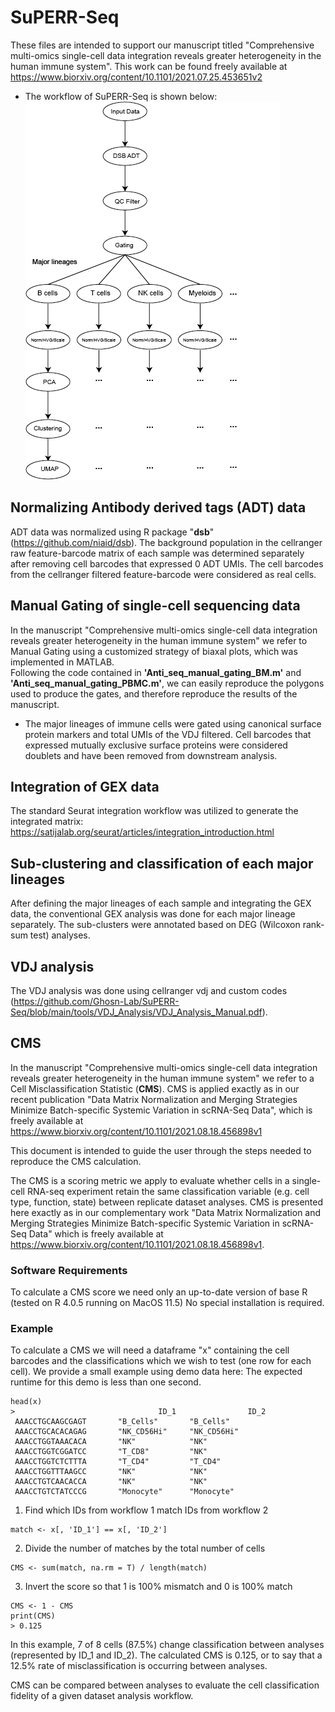 # SuPERR-Seq
These files are intended to support our manuscript titled "Comprehensive multi-omics single-cell data integration reveals greater heterogeneity in the human immune system".
This work can be found freely available at https://www.biorxiv.org/content/10.1101/2021.07.25.453651v2

- The workflow of SuPERR-Seq is shown below:  
  ![Figure](workflow_github.png)

## Normalizing Antibody derived tags (ADT) data
ADT data was normalized using R package "**dsb**" (https://github.com/niaid/dsb). The background population in the cellranger raw feature-barcode matrix of each sample was determined separately after removing cell barcodes that expressed 0 ADT UMIs. The cell barcodes from the cellranger filtered feature-barcode were considered as real cells.
## Manual Gating of single-cell sequencing data
In the manuscript "Comprehensive multi-omics single-cell data integration reveals greater heterogeneity in the human immune system" we refer to Manual Gating using a customized strategy of biaxal plots, which was implemented in MATLAB.  
Following the code contained in **'Anti_seq_manual_gating_BM.m'** and **'Anti_seq_manual_gating_PBMC.m'**, we can easily reproduce the polygons used to produce the gates, and therefore reproduce the results of the manuscript.
- The major lineages of immune cells were gated using canonical surface protein markers and total UMIs of the VDJ filtered. Cell barcodes that expressed mutually exclusive surface proteins were considered doublets and have been removed from downstream analysis. 
## Integration of GEX data
The standard Seurat integration workflow was utilized to generate the integrated matrix: https://satijalab.org/seurat/articles/integration_introduction.html
## Sub-clustering and classification of each major lineages
After defining the major lineages of each sample and integrating the GEX data, the conventional GEX analysis was done for each major lineage separately. The sub-clusters were annotated based on DEG (Wilcoxon rank-sum test) analyses.
## VDJ analysis
The VDJ analysis was done using cellranger vdj and custom codes (https://github.com/Ghosn-Lab/SuPERR-Seq/blob/main/tools/VDJ_Analysis/VDJ_Analysis_Manual.pdf).

## CMS

In the manuscript "Comprehensive multi-omics single-cell data integration reveals greater heterogeneity in the human immune system" we refer to a Cell Misclassification Statistic (**CMS**).
CMS is applied exactly as in our recent publication "Data Matrix Normalization and Merging Strategies Minimize Batch-specific Systemic Variation in scRNA-Seq Data", which is freely available at https://www.biorxiv.org/content/10.1101/2021.08.18.456898v1

This document is intended to guide the user through the steps needed to reproduce the CMS calculation.


The CMS is a scoring metric we apply to evaluate whether cells in a single-cell RNA-seq experiment retain the same classification variable (e.g. cell type, function, state) between replicate dataset analyses.
CMS is presented here exactly as in our complementary work "Data Matrix Normalization and Merging Strategies Minimize Batch-specific Systemic Variation in scRNA-Seq Data" which is freely available at https://www.biorxiv.org/content/10.1101/2021.08.18.456898v1.

### Software Requirements

To calculate a CMS score we need only an up-to-date version of base R (tested on R 4.0.5 running on MacOS 11.5)
No special installation is required.

### Example

To calculate a CMS we will need a dataframe "x" containing the cell barcodes and the classifications which we wish to test (one row for each cell).
We provide a small example using demo data here:
The expected runtime for this demo is less than one second.




```
head(x)
>                     	         ID_1       		 ID_2    
 AAACCTGCAAGCGAGT		"B_Cells"	  	"B_Cells"  
 AAACCTGCACACAGAG		"NK_CD56Hi"		"NK_CD56Hi"
 AAACCTGGTAAACACA		"NK"       		"NK"       
 AAACCTGGTCGGATCC		"T_CD8"    		"NK"    
 AAACCTGGTCTCTTTA		"T_CD4"    		"T_CD4"    
 AAACCTGGTTTAAGCC		"NK"       		"NK"
 AAACCTGTCAACACCA		"NK"       		"NK"                
 AAACCTGTCTATCCCG		"Monocyte" 		"Monocyte"
```
1. Find which IDs from workflow 1 match IDs from workflow 2
 ```
 match <- x[, 'ID_1'] == x[, 'ID_2']
 ```

2. Divide the number of matches by the total number of cells
 ``` 
 CMS <- sum(match, na.rm = T) / length(match)
 ```

3. Invert the score so that 1 is 100% mismatch and 0 is 100% match
 ```
 CMS <- 1 - CMS
 print(CMS)
 > 0.125
```
In this example, 7 of 8 cells (87.5%) change classification between analyses (represented by ID_1 and ID_2).
The calculated CMS is 0.125, or to say that a 12.5% rate of misclassification is occurring between analyses.


CMS can be compared between analyses to evaluate the cell classification fidelity of a given dataset analysis workflow.

